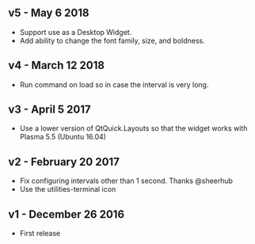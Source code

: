 ## v5 - May 6 2018

* Support use as a Desktop Widget.
* Add ability to change the font family, size, and boldness.

## v4 - March 12 2018

* Run command on load so in case the interval is very long.

## v3 - April 5 2017

* Use a lower version of QtQuick.Layouts so that the widget works with Plasma 5.5 (Ubuntu 16.04)

## v2 - February 20 2017

* Fix configuring intervals other than 1 second. Thanks @sheerhub
* Use the utilities-terminal icon

## v1 - December 26 2016

* First release
